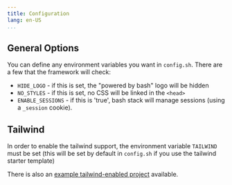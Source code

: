 ```yaml
---
title: Configuration
lang: en-US
...
```


## General Options

You can define any environment variables you want in `config.sh`. There are a few that the framework
will check:

- `HIDE_LOGO` - if this is set, the "powered by bash" logo will be hidden
- `NO_STYLES` - if this is set, no CSS will be linked in the `<head>`
- `ENABLE_SESSIONS` - if this is 'true', bash stack will manage sessions (using a `_session` cookie).

## Tailwind

In order to enable the tailwind support, the environment variable `TAILWIND` must be set (this will
be set by default in `config.sh` if you use the tailwind starter template)

There is also an [example tailwind-enabled project](https://github.com/cgsdev0/bash-stack/tree/main/examples/tailwind) available.
